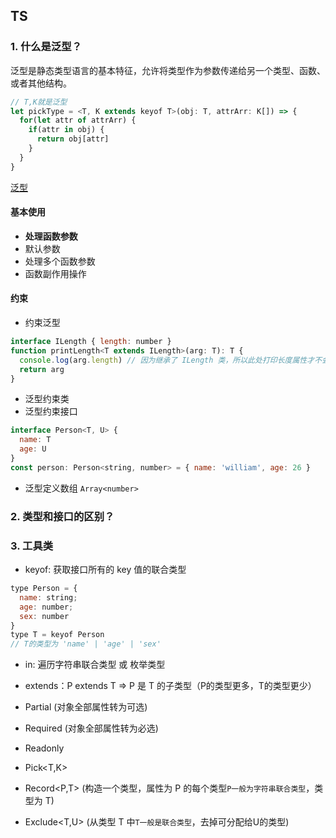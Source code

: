## TS


### 1. **什么是泛型？**

泛型是静态类型语言的基本特征，允许将类型作为参数传递给另一个类型、函数、或者其他结构。

```js
// T,K就是泛型
let pickType = <T, K extends keyof T>(obj: T, attrArr: K[]) => {
  for(let attr of attrArr) {
    if(attr in obj) {
      return obj[attr]
    }
  }
}
```

[泛型](https://juejin.cn/post/7064351631072526350)
#### 基本使用

- **处理函数参数**
- 默认参数
- 处理多个函数参数
- 函数副作用操作

#### 约束

- 约束泛型
```js
interface ILength { length: number }
function printLength<T extends ILength>(arg: T): T {
  console.log(arg.length) // 因为继承了 ILength 类，所以此处打印长度属性才不会报错
  return arg
}
```
- 泛型约束类
- 泛型约束接口
```js
interface Person<T, U> {
  name: T
  age: U
}
const person: Person<string, number> = { name: 'william', age: 26 }
```
- 泛型定义数组 `Array<number>`


### 2. **类型和接口的区别？**


### 3. 工具类

- keyof: 获取接口所有的 key 值的联合类型
```js
type Person = {
  name: string;
  age: number;
  sex: number
}
type T = keyof Person
// T的类型为 'name' | 'age' | 'sex'
```

- in: 遍历字符串联合类型 或 枚举类型
- extends：P extends T => P 是 T 的子类型（P的类型更多，T的类型更少）

- Partial (对象全部属性转为可选)
- Required (对象全部属性转为必选)
- Readonly
- Pick<T,K>
- Record<P,T> (构造一个类型，属性为 P 的每个类型`P一般为字符串联合类型`，类型为 T)

- Exclude<T,U> (从类型 T 中`T一般是联合类型`，去掉可分配给U的类型)
